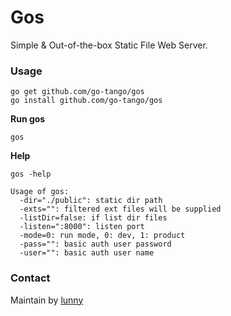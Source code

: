 # Gos

Simple & Out-of-the-box Static File Web Server.

### Usage

```
go get github.com/go-tango/gos
go install github.com/go-tango/gos
```

**Run gos**

```
gos
```

**Help**
```
gos -help
```

```
Usage of gos:
  -dir="./public": static dir path
  -exts="": filtered ext files will be supplied
  -listDir=false: if list dir files
  -listen=":8000": listen port
  -mode=0: run mode, 0: dev, 1: product
  -pass="": basic auth user password
  -user="": basic auth user name
```

### Contact

Maintain by [lunny](https://github.com/lunny)